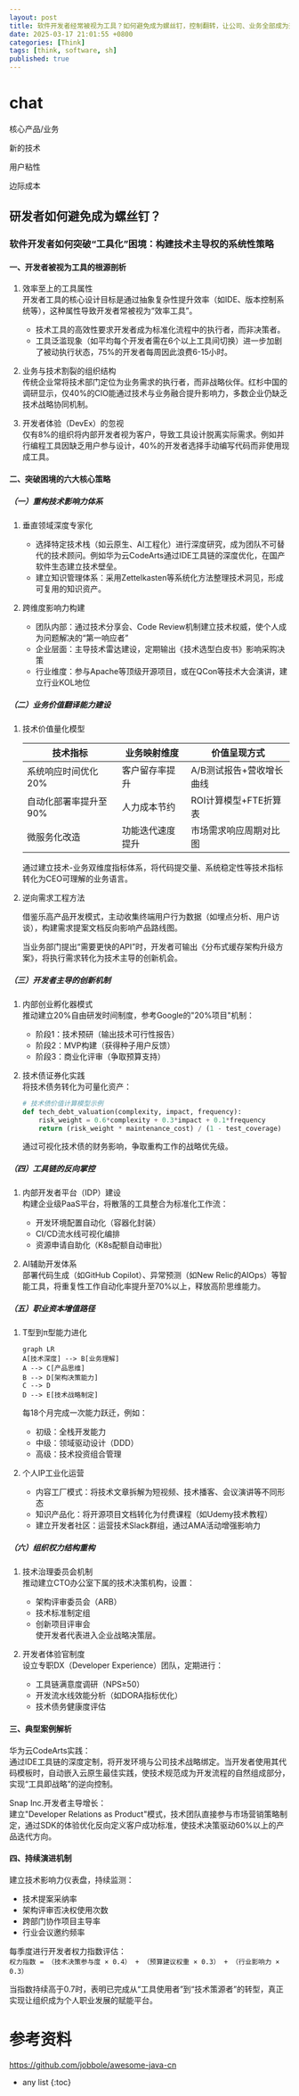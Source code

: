 ```yaml
---
layout: post
title: 软件开发者经常被视为工具？如何避免成为螺丝钉，控制翻转，让公司、业务全部成为开发者的工具？
date: 2025-03-17 21:01:55 +0800
categories: [Think]
tags: [think, software, sh]
published: true
---
```






# chat

核心产品/业务

新的技术

用户粘性

边际成本

## 研发者如何避免成为螺丝钉？

### 软件开发者如何突破“工具化”困境：构建技术主导权的系统性策略

#### 一、开发者被视为工具的根源剖析
1. 效率至上的工具属性  
   开发者工具的核心设计目标是通过抽象复杂性提升效率（如IDE、版本控制系统等），这种属性导致开发者常被视为“效率工具”。  
   - 技术工具的高效性要求开发者成为标准化流程中的执行者，而非决策者。
   - 工具泛滥现象（如平均每个开发者需在6个以上工具间切换）进一步加剧了被动执行状态，75%的开发者每周因此浪费6-15小时。

2. 业务与技术割裂的组织结构  
   传统企业常将技术部门定位为业务需求的执行者，而非战略伙伴。红杉中国的调研显示，仅40%的CIO能通过技术与业务融合提升影响力，多数企业仍缺乏技术战略协同机制。

3. 开发者体验（DevEx）的忽视  
   仅有8%的组织将内部开发者视为客户，导致工具设计脱离实际需求。例如并行编程工具因缺乏用户参与设计，40%的开发者选择手动编写代码而非使用现成工具。

#### 二、突破困境的六大核心策略
##### （一）重构技术影响力体系
1. 垂直领域深度专家化  
   - 选择特定技术栈（如云原生、AI工程化）进行深度研究，成为团队不可替代的技术顾问。例如华为云CodeArts通过IDE工具链的深度优化，在国产软件生态建立技术壁垒。
   - 建立知识管理体系：采用Zettelkasten等系统化方法整理技术洞见，形成可复用的知识资产。

2. 跨维度影响力构建  
   - 团队内部：通过技术分享会、Code Review机制建立技术权威，使个人成为问题解决的“第一响应者”
   - 企业层面：主导技术雷达建设，定期输出《技术选型白皮书》影响采购决策
   - 行业维度：参与Apache等顶级开源项目，或在QCon等技术大会演讲，建立行业KOL地位

##### （二）业务价值翻译能力建设
1. 技术价值量化模型  

   | 技术指标          | 业务映射维度          | 价值呈现方式          |
   |-------------------|-----------------------|-----------------------|
   | 系统响应时间优化20% | 客户留存率提升       | A/B测试报告+营收增长曲线 |
   | 自动化部署率提升至90% | 人力成本节约         | ROI计算模型+FTE折算表 |
   | 微服务化改造       | 功能迭代速度提升     | 市场需求响应周期对比图 |


   通过建立技术-业务双维度指标体系，将代码提交量、系统稳定性等技术指标转化为CEO可理解的业务语言。

2. 逆向需求工程方法  

   借鉴乐高产品开发模式，主动收集终端用户行为数据（如埋点分析、用户访谈），构建需求提案文档反向影响产品路线图。
   
   当业务部门提出“需要更快的API”时，开发者可输出《分布式缓存架构升级方案》，将执行需求转化为技术主导的创新机会。

##### （三）开发者主导的创新机制
1. 内部创业孵化器模式  
   推动建立20%自由研发时间制度，参考Google的"20%项目"机制：  
   - 阶段1：技术预研（输出技术可行性报告）  
   - 阶段2：MVP构建（获得种子用户反馈）  
   - 阶段3：商业化评审（争取预算支持）

2. 技术债证券化实践  
   将技术债务转化为可量化资产：  
   ```python
   # 技术债价值计算模型示例
   def tech_debt_valuation(complexity, impact, frequency):
       risk_weight = 0.6*complexity + 0.3*impact + 0.1*frequency
       return (risk_weight * maintenance_cost) / (1 - test_coverage)
   ```

   通过可视化技术债的财务影响，争取重构工作的战略优先级。

##### （四）工具链的反向掌控
1. 内部开发者平台（IDP）建设  
   构建企业级PaaS平台，将散落的工具整合为标准化工作流：  
   - 开发环境配置自动化（容器化封装）  
   - CI/CD流水线可视化编排  
   - 资源申请自助化（K8s配额自动审批）

2. AI辅助开发体系  
   部署代码生成（如GitHub Copilot）、异常预测（如New Relic的AIOps）等智能工具，将重复性工作自动化率提升至70%以上，释放高阶思维能力。

##### （五）职业资本增值路径
1. T型到π型能力进化  
   ```mermaid
   graph LR
   A[技术深度] --> B[业务理解]
   A --> C[产品思维]
   B --> D[架构决策能力]
   C --> D
   D --> E[技术战略制定]
   ```

   每18个月完成一次能力跃迁，例如：  
   - 初级：全栈开发能力  
   - 中级：领域驱动设计（DDD）  
   - 高级：技术投资组合管理

2. 个人IP工业化运营  
   - 内容工厂模式：将技术文章拆解为短视频、技术播客、会议演讲等不同形态  
   - 知识产品化：将开源项目文档转化为付费课程（如Udemy技术教程）  
   - 建立开发者社区：运营技术Slack群组，通过AMA活动增强影响力

##### （六）组织权力结构重构
1. 技术治理委员会机制  
   推动建立CTO办公室下属的技术决策机构，设置：  
   - 架构评审委员会（ARB）  
   - 技术标准制定组  
   - 创新项目评审会  
   使开发者代表进入企业战略决策层。

2. 开发者体验官制度  
   设立专职DX（Developer Experience）团队，定期进行：  
   - 工具链满意度调研（NPS≥50）  
   - 开发流水线效能分析（如DORA指标优化）  
   - 技术债务健康度评估

#### 三、典型案例解析
华为云CodeArts实践：  
通过IDE工具链的深度定制，将开发环境与公司技术战略绑定。当开发者使用其代码模板时，自动嵌入云原生最佳实践，使技术规范成为开发流程的自然组成部分，实现“工具即战略”的逆向控制。

Snap Inc.开发者主导增长：  
建立"Developer Relations as Product"模式，技术团队直接参与市场营销策略制定，通过SDK的体验优化反向定义客户成功标准，使技术决策驱动60%以上的产品迭代方向。

#### 四、持续演进机制
建立技术影响力仪表盘，持续监测：  
- 技术提案采纳率  
- 架构评审否决权使用次数  
- 跨部门协作项目主导率  
- 行业会议邀约频率  

每季度进行开发者权力指数评估：  
`权力指数 = （技术决策参与度 × 0.4） + （预算建议权重 × 0.3） + （行业影响力 × 0.3）`

当指数持续高于0.7时，表明已完成从“工具使用者”到“技术策源者”的转型，真正实现让组织成为个人职业发展的赋能平台。


# 参考资料

https://github.com/jobbole/awesome-java-cn

* any list
{:toc}